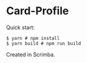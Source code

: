 # Card-Profile

Quick start:

```
$ yarn # npm install
$ yarn build # npm run build
````

Created in Scrimba.
